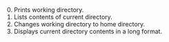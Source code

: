 0. Prints working directory.
1. Lists contents of current directory.
2. Changes working directory to home directory.
3. Displays current directory contents in a long format.
